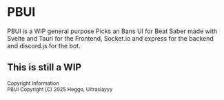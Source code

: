 # PBUI
PBUI is a WIP general purpose Picks an Bans UI for Beat Saber made with Svelte and Tauri for the Frontend, Socket.io and express for the backend and discord.js for the bot.

## This is still a WIP

<sup>Copyright Information</sup> \
<sup>PBUI  Copyright (C) 2025 Heggo, Ultraslayyy</sup>
